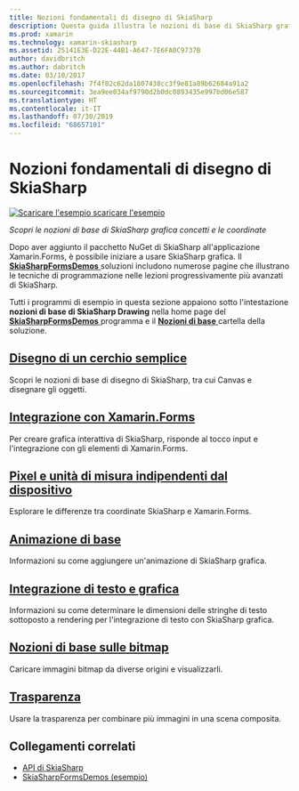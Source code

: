 ```yaml
---
title: Nozioni fondamentali di disegno di SkiaSharp
description: Questa guida illustra le nozioni di base di SkiaSharp grafica concetti e le coordinate nelle applicazioni Xamarin.Forms.
ms.prod: xamarin
ms.technology: xamarin-skiasharp
ms.assetid: 25141E3E-D22E-44B1-A647-7E6FA0C9737B
author: davidbritch
ms.author: dabritch
ms.date: 03/10/2017
ms.openlocfilehash: 7f4f02c62da1807438cc3f9e81a89b62684a91a2
ms.sourcegitcommit: 3ea9ee034af9790d2b0dc0893435e997bd06e587
ms.translationtype: HT
ms.contentlocale: it-IT
ms.lasthandoff: 07/30/2019
ms.locfileid: "68657101"
---
```

# <a name="skiasharp-drawing-basics"></a>Nozioni fondamentali di disegno di SkiaSharp

[![Scaricare l'esempio](~/media/shared/download.png) scaricare l'esempio](https://docs.microsoft.com/samples/xamarin/xamarin-forms-samples/skiasharpforms-demos)

_Scopri le nozioni di base di SkiaSharp grafica concetti e le coordinate_

Dopo aver aggiunto il pacchetto NuGet di SkiaSharp all'applicazione Xamarin.Forms, è possibile iniziare a usare SkiaSharp grafica. Il [ **SkiaSharpFormsDemos** ](https://docs.microsoft.com/samples/xamarin/xamarin-forms-samples/skiasharpforms-demos) soluzioni includono numerose pagine che illustrano le tecniche di programmazione nelle lezioni progressivamente più avanzati di SkiaSharp.

Tutti i programmi di esempio in questa sezione appaiono sotto l'intestazione **nozioni di base di SkiaSharp Drawing** nella home page del [ **SkiaSharpFormsDemos** ](https://docs.microsoft.com/samples/xamarin/xamarin-forms-samples/skiasharpforms-demos) programma e il [ **Nozioni di base** ](https://github.com/xamarin/xamarin-forms-samples/tree/master/SkiaSharpForms/Demos/Demos/SkiaSharpFormsDemos/Basics) cartella della soluzione.

## <a name="drawing-a-simple-circlecirclemd"></a>[Disegno di un cerchio semplice](circle.md)

Scopri le nozioni di base di disegno di SkiaSharp, tra cui Canvas e disegnare gli oggetti.

## <a name="integrating-with-xamarinformsintegrationmd"></a>[Integrazione con Xamarin.Forms](integration.md)

Per creare grafica interattiva di SkiaSharp, risponde al tocco input e l'integrazione con gli elementi di Xamarin.Forms.

## <a name="pixels-and-device-independent-unitspixelsmd"></a>[Pixel e unità di misura indipendenti dal dispositivo](pixels.md)

Esplorare le differenze tra coordinate SkiaSharp e Xamarin.Forms.

## <a name="basic-animationanimationmd"></a>[Animazione di base](animation.md)

Informazioni su come aggiungere un'animazione di SkiaSharp grafica.

## <a name="integrating-text-and-graphicstextmd"></a>[Integrazione di testo e grafica](text.md)

Informazioni su come determinare le dimensioni delle stringhe di testo sottoposto a rendering per l'integrazione di testo con SkiaSharp grafica.

## <a name="bitmap-basicsbitmapsmd"></a>[Nozioni di base sulle bitmap](bitmaps.md)

Caricare immagini bitmap da diverse origini e visualizzarli.

## <a name="transparencytransparencymd"></a>[Trasparenza](transparency.md)

Usare la trasparenza per combinare più immagini in una scena composita.

## <a name="related-links"></a>Collegamenti correlati

- [API di SkiaSharp](https://docs.microsoft.com/dotnet/api/skiasharp)
- [SkiaSharpFormsDemos (esempio)](https://docs.microsoft.com/samples/xamarin/xamarin-forms-samples/skiasharpforms-demos)
